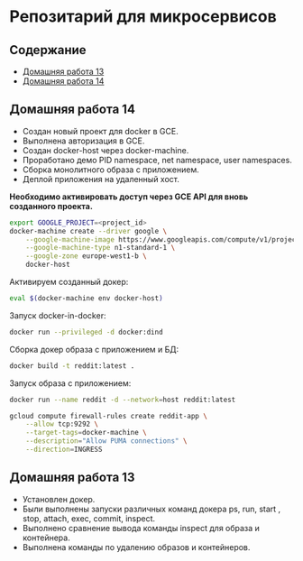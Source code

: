 # Репозитарий для микросервисов

## Содержание

- [Домашняя работа 13](#домашняя-работа-13)
- [Домашняя работа 14](#домашняя-работа-14)

## Домашняя работа 14

- Создан новый проект для docker в GCE.
- Выполнена авторизация в GCE.
- Создан docker-host через docker-machine.
- Проработано демо PID namespace, net namespace, user namespaces.
- Сборка монолитного образа с приложением.
- Деплой приложения на удаленный хост.


**Необходимо активировать доступ через GCE API для вновь созданного проекта.**

```bash
export GOOGLE_PROJECT=<project_id>
docker-machine create --driver google \
    --google-machine-image https://www.googleapis.com/compute/v1/projects/ubuntu-os-cloud/global/images/family/ubuntu-1604-lts \
    --google-machine-type n1-standard-1 \
    --google-zone europe-west1-b \
    docker-host
```

Активируем созданный докер:

```bash
eval $(docker-machine env docker-host)
```

Запуск docker-in-docker:

```bash
docker run --privileged -d docker:dind
```

Сборка докер образа с приложением и БД:

```bash
docker build -t reddit:latest .
```

Запуск образа с приложением:

```bash
docker run --name reddit -d --network=host reddit:latest
```

```bash
gcloud compute firewall-rules create reddit-app \
    --allow tcp:9292 \
    --target-tags=docker-machine \
    --description="Allow PUMA connections" \
    --direction=INGRESS
```


## Домашняя работа 13

- Установлен докер.
- Были выполнены запуски различных команд докера ps, run, start , stop, attach, exec, commit, inspect.
- Выполнено сравнение вывода команды inspect для образа и контейнера.
- Выполнена команды по удалению образов и контейнеров. 
